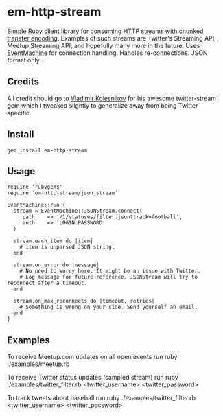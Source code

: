 # em-http-stream

Simple Ruby client library for consuming HTTP streams with [chunked transfer encoding](http://en.wikipedia.org/wiki/Chunked_transfer_encoding).
Examples of such streams are Twitter's Streaming API, Meetup Streaming API, and hopefully many more in the future.
Uses [EventMachine](http://rubyeventmachine.com/) for connection handling. Handles re-connections.
JSON format only.

## Credits

All credit should go to [Vladimir Kolesnikov](https://github.com/voloko/twitter-stream) for his awesome twitter-stream gem
which I tweaked slightly to generalize away from being Twitter specific.

## Install

    gem install em-http-stream

## Usage

    require 'rubygems'
    require 'em-http-stream/json_stream'
    
    EventMachine::run {
      stream = EventMachine::JSONStream.connect(
        :path    => '/1/statuses/filter.json?track=football',
        :auth    => 'LOGIN:PASSWORD'
      )

      stream.each_item do |item|
        # item is unparsed JSON string.
      end

      stream.on_error do |message|
        # No need to worry here. It might be an issue with Twitter. 
        # Log message for future reference. JSONStream will try to reconnect after a timeout.
      end
      
      stream.on_max_reconnects do |timeout, retries|
        # Something is wrong on your side. Send yourself an email.
      end
    }
    

## Examples

To receive Meetup.com updates on all open events run
    ruby ./examples/meetup.rb

To receive Twitter status updates (sampled stream) run
    ruby ./examples/twitter_filter.rb <twitter_username> <twitter_password>

To track tweets about baseball run
    ruby ./examples/twitter_filter.rb <twitter_username> <twitter_password>

